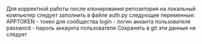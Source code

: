 Для корректной работы после клонирования репозитория на локальный компьютер следует заполнить в файле auth.py следующие переменные:
 APPTOKEN - токен для сообщества
 login - логин акканта пользователя
 password - пароль аккаунта пользователя
Сохранять в git эти данные не следует
